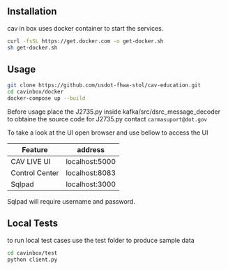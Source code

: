 ## Installation

cav in box uses docker container to start the services.

```bash
curl -fsSL https://get.docker.com -o get-docker.sh
sh get-docker.sh
```

## Usage

```bash
git clone https://github.com/usdot-fhwa-stol/cav-education.git
cd cavinbox/docker
docker-compose up --build
```

Before usage place the J2735.py inside kafka/src/dsrc_message_decoder 
to obtaine the source code for J2735.py contact `carmasuport@dot.gov`

To take a look at the UI open browser and use bellow to access the UI

| Feature         | address         |
| --------------  | --------------- |
| CAV LIVE UI     | localhost:5000  |
| Control Center  | localhost:8083  |
| Sqlpad          | localhost:3000  |

Sqlpad will require username and password. 

## Local Tests

to run local test cases use the test folder to produce sample data
```bash
cd cavinbox/test
python client.py
```

